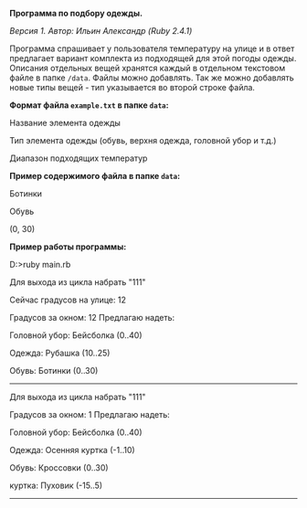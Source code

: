 **Программа по подбору одежды.**

*Версия 1. Автор: Ильин Александр (Ruby 2.4.1)*

Программа спрашивает у пользователя температуру на улице и в ответ предлагает вариант комплекта из подходящей для этой погоды одежды. Описания отдельных вещей хранятся каждый в отдельном текстовом файле в папке `/data`. Файлы можно добавлять. Так же можно добавлять новые типы вещей - тип указывается во второй строке файла. 

**Формат файла `example.txt` в папке `data`:**

Название элемента одежды

Тип элемента одежды (обувь, верхня одежда, головной убор и т.д.)

Диапазон подходящих температур


**Пример содержимого файла в папке `data`:**

Ботинки

Обувь

(0, 30)


**Пример работы программы:**

D:\>ruby main.rb

Для выхода из цикла набрать "111"


Сейчас градусов на улице: 12



Градусов за окном: 12 Предлагаю надеть:

Головной убор: Бейсболка  (0..40)

Одежда: Рубашка  (10..25)

Обувь: Ботинки  (0..30)


---------------------
Для выхода из цикла набрать "111"

Градусов за окном: 1 Предлагаю надеть:

Головной убор: Бейсболка  (0..40)

Одежда: Осенняя куртка  (-1..10)

Обувь: Кроссовки  (0..30)

куртка: Пуховик  (-15..5)


---------------------
